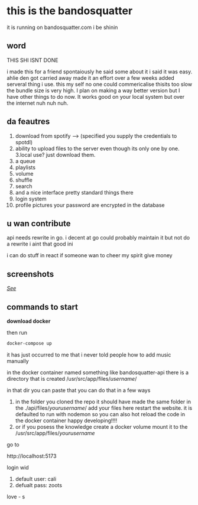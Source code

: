 # this is the bandosquatter

it is running on bandosquatter.com i be shinin

## word

THIS SHI ISNT DONE

i made this for a friend spontaiously he said some about it i said it was easy.
ahlie den got carried away made it an effort over a few weeks added serveral thing i use.
this my self no one could commericalise thisits too slow the bundle size is very high.
I plan on making a way better version but I have other things to do now.
It works good on your local system but over the internet nuh nuh nuh.

## da feautres

1. download from spotify --> (specified you supply the credentials to spotdl)
2. ability to upload files to the server even though its only one by one.
3.local use? just download them.
4. a queue
5. playlists
6. volume
7. shuffle
8. search
9. and a nice interface
pretty standard things there
10. login system
11. profile pictures
your password are encrypted in the database

## u wan contribute

api needs rewrite in go. i decent at go could probably maintain it but not do a rewrite i aint that good ini

i can do stuff in react if someone wan to cheer my spirit give money

## screenshots

[*See*](Screenshots.md)

## commands to start

**download docker**

then run

```bash
docker-compose up
```

it has just occurred to me that i never told people how to add music manually

in the docker container named something like bandosquatter-api there is a directory that is created /usr/src/app/files/*username*/

in that dir you can paste that you can do that in a few ways

1. in the folder you cloned the repo it should have made the same folder in the ./api/files/*yourusername*/ add your files here restart the website. it is defaulted to run with nodemon so you can also hot reload the code in the docker container happy developing!!!!
3. or if you posess the knowledge create a docker volume mount it to the /usr/src/app/files/*yourusername*

go to

http://localhost:5173

login wid

1. default user: cali
2. defualt pass: zoots

love - s
